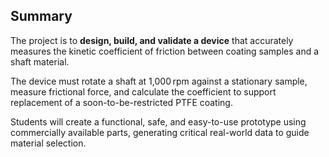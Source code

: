 ## Summary

The project is to **design, build, and validate a device** that accurately measures the kinetic coefficient of friction between coating samples and a shaft material. 

The device must rotate a shaft at 1,000 rpm against a stationary sample, measure frictional force, and calculate the coefficient to support replacement of a soon-to-be-restricted PTFE coating.

Students will create a functional, safe, and easy-to-use prototype using commercially available parts, generating critical real-world data to guide material selection.